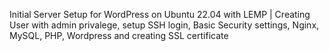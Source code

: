 Initial Server Setup for WordPress on Ubuntu 22.04 with LEMP | Creating User with admin privalege, setup SSH login, Basic Security settings, Nginx, MySQL, PHP, Wordpress and creating SSL certificate
